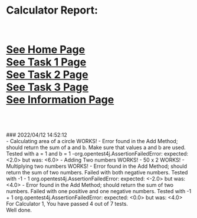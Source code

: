 # Calculator Report: 
 <br/>[See Home Page ](/README.md)
 <br/>[See Task 1 Page ](/Task1.md)
 <br/>[See Task 2 Page ](/Task2.md)
 <br/>[See Task 3 Page ](/Task3.md)
 <br/>[See Information Page ](/Info.md)
 <br/><br> 
==================
<br>
### 2022/04/12 14:52:12 
 <br>
 - Calculating area of a circle WORKS! 
- Error found in the Add Method;  should return the sum of a and b. Make sure that values a and b are used. Tested with a = 1 and b = 1
 -org.opentest4j.AssertionFailedError: expected: <2.0> but was: <6.0>
 - Adding Two numbers WORKS! 
 - 50 x 2 WORKS! 
 - Multiplying two numbers WORKS! 
 - Error found in the Add Method; should return the sum of two numbers. Failed with both negative numbers. Tested with -1 - 1 
org.opentest4j.AssertionFailedError: expected: <-2.0> but was: <4.0>
- Error found in the Add Method; should return the sum of two numbers. Failed with one positive and one negative numbers. Tested with -1 + 1 
org.opentest4j.AssertionFailedError: expected: <0.0> but was: <4.0>

 <br>
For Calculator 1, You have passed 4 out of 7 tests. 
 <br>
Well done.
 <br>